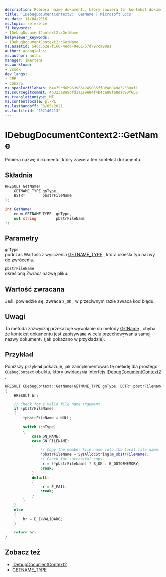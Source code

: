 ```yaml
---
description: Pobiera nazwę dokumentu, który zawiera ten kontekst dokumentu.
title: 'IDebugDocumentContext2:: GetName | Microsoft Docs'
ms.date: 11/04/2016
ms.topic: reference
f1_keywords:
- IDebugDocumentContext2::GetName
helpviewer_keywords:
- IDebugDocumentContext2::GetName
ms.assetid: 546c5b2e-f166-4edb-9e61-57d797ca98a1
author: acangialosi
ms.author: anthc
manager: jmartens
ms.workload:
- vssdk
dev_langs:
- CPP
- CSharp
ms.openlocfilehash: b4e75cd6b963965a245055ff8fa0849e39339af1
ms.sourcegitcommit: 4b323a8a8bfd1a1a9e84f4b4ca88fa8da690f656
ms.translationtype: MT
ms.contentlocale: pl-PL
ms.lasthandoff: 03/05/2021
ms.locfileid: "102146213"
---
```

# <a name="idebugdocumentcontext2getname"></a>IDebugDocumentContext2::GetName
Pobiera nazwę dokumentu, który zawiera ten kontekst dokumentu.

## <a name="syntax"></a>Składnia

```cpp
HRESULT GetName(
    GETNAME_TYPE gnType,
    BSTR*        pbstrFileName
);
```

```csharp
int GetName(
    enum_GETNAME_TYPE  gnType,
    out string         pbstrFileName
);
```

## <a name="parameters"></a>Parametry
`gnType`\
podczas Wartość z wyliczenia [GETNAME_TYPE](../../../extensibility/debugger/reference/getname-type.md) , która określa typ nazwy do zwrócenia.

`pbstrFileName`\
określoną Zwraca nazwę pliku.

## <a name="return-value"></a>Wartość zwracana
Jeśli powiedzie się, zwraca `S_OK` ; w przeciwnym razie zwraca kod błędu.

## <a name="remarks"></a>Uwagi
Ta metoda zazwyczaj przekazuje wywołanie do metody [GetName](../../../extensibility/debugger/reference/idebugdocument2-getname.md) , chyba że kontekst dokumentu jest zapisywana w celu przechowywania samej nazwy dokumentu (jak pokazano w przykładzie).

## <a name="example"></a>Przykład
Poniższy przykład pokazuje, jak zaimplementować tę metodę dla prostego `CDebugContext` obiektu, który uwidacznia Interfejs [IDebugDocumentContext2](../../../extensibility/debugger/reference/idebugdocumentcontext2.md) .

```cpp
HRESULT CDebugContext::GetName(GETNAME_TYPE gnType, BSTR* pbstrFileName)
{
    HRESULT hr;

    // Check for a valid file name argument.
    if (pbstrFileName)
    {
        *pbstrFileName = NULL;

        switch (gnType)
        {
            case GN_NAME:
            case GN_FILENAME:
            {
                // Copy the member file name into the local file name.
                *pbstrFileName = SysAllocString(m_sbstrFileName);
                // Check for successful copy.
                hr = (*pbstrFileName) ? S_OK : E_OUTOFMEMORY;
                break;
            }
            default:
            {
                hr = E_FAIL;
                break;
            }
        }
    }
    else
    {
        hr = E_INVALIDARG;
    }

    return hr;
}
```

## <a name="see-also"></a>Zobacz też
- [IDebugDocumentContext2](../../../extensibility/debugger/reference/idebugdocumentcontext2.md)
- [GETNAME_TYPE](../../../extensibility/debugger/reference/getname-type.md)
